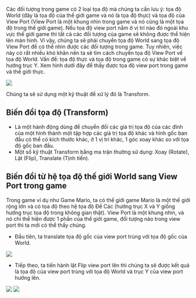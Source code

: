 Các đối tượng trong game có 2 loại tọa độ mà chúng ta cần lưu ý: tọa độ World (đây là tọa độ của thế giới game và nó là tọa độ thực) và tọa độ của View Port (View Port là một khung nhìn trong game và nó cũng là một tọa độ trong thế giới game). Nếu tọa độ view port nằm ở vị trí nào đó ngoài khu vực thế giới game thì tất cả các đối tượng của game sẽ không được thể hiện lên màn hình. Vì vậy, chúng ta sẽ phải chuyển tọa độ World sang tọa độ View Port để có thể nhìn được các đối tượng trong game. Tuy nhiên, việc này có rất nhiều khó khăn nên ta sẽ tìm cách chuyển tọa độ View Port về tọa độ World.
Vấn đề: tọa độ thực và tọa độ trong game có sự khác biệt về hướng trục Y. Xem hình dưới đây để thấy được tọa độ view port trong game và thế giới thực.

![](https://1.bp.blogspot.com/-33Rfq2ASfCg/XTPcYXy7AwI/AAAAAAAAEHU/uIWDSq6sfF8Kkvy-UKTny5syYW1AUflNQCLcBGAs/s1600/vp.PNG)

Chúng ta sẽ sử dụng một kỹ thuật để xử lý đó là Transform.
## Biến đổi tọa độ (Transform)
- Là một hành động dùng để chuyển đổi các giá trị tọa độ của các đỉnh của một hình thành một tập hợp các giá trị tọa độ khác và hình gốc ban đầu có thể có kích thước khác, ở 1 vị trí khác, 1 góc xoay khác so với tọa độ gốc ban đầu.
- Một số kỹ thuật Transform bằng ma trận thường sử dụng: Xoay (Rotate), Lật (Flip), Translate (Tịnh tiến).

## Biến đổi từ hệ tọa độ thế giới World sang View Port trong game
Trong game ví dụ như Game Mario, ta có thế giới game Mario là một thế giới rộng lớn và có tọa độ theo hệ tọa độ Đề Các (hướng trục X và Y giống hướng trục tọa độ trong không gian thật).
View Port là một khung nhìn, và nó chỉ thể hiện được 1 phần của thế giới game, đối tượng nào trong view port thì ta mới có thể thấy chúng.
- Đầu tiên, ta translate tọa độ gốc của view port trùng với tọa độ gốc của World.

![](https://1.bp.blogspot.com/-nV7uP75bKxk/XTPgqvFeE0I/AAAAAAAAEH4/8M9k5YB7Necx3XqXqle0OaqnnAs-zpYoACLcBGAs/s1600/vp1.PNG)

- Tiếp theo, ta tiến hành lật Flip view port lên thì chúng ta sẽ được kết quả là tọa độ của view port trùng với tọa độ World và trục Y của view port hướng lên.

![](https://1.bp.blogspot.com/-ShGOO2139PM/XTPgqgWqIBI/AAAAAAAAEH8/N4hySddc8LM_RFH7gboCJlgdefZuOFVSACLcBGAs/s1600/vp3.PNG)
![](https://1.bp.blogspot.com/-tfuwA-OFOsQ/XTPgrpseA3I/AAAAAAAAEIA/xXQ65Mwzntgk_KDWpt9yRMLjpBCA9_iUACEwYBhgL/s1600/vp4.PNG)